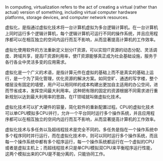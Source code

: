 In computing, virtualization refers to the act of creating a virtual (rather than actual) version of something, including virtual computer hardware platforms, storage devices, and computer network resources.

虚拟化，是指通过虚拟化技术将一台计算机虚拟为多台逻辑计算机。在一台计算机上同时运行多个逻辑计算机，每个逻辑计算机可运行不同的操作系统，并且应用程序都可以在相互独立的空间内运行而互不影响，从而显著提高计算机的工作效率。

虚拟化使用软件的方法重新定义划分IT资源，可以实现IT资源的动态分配、灵活调度、跨域共享，提高IT资源利用率，使IT资源能够真正成为社会基础设施，服务于各行各业中灵活多变的应用需求。

虚拟化是一个广义的术语，是指计算元件在虚拟的基础上而不是真实的基础上运行，是一个为了简化管理，优化资源的解决方案。如同空旷、通透的写字楼，整个楼层没有固定的墙壁，用户可以用同样的成本构建出更加自主适用的办公空间，进而节省成本，发挥空间最大利用率。这种把有限的固定的资源根据不同需求进行重新规划以达到最大利用率的思路，在IT领域就叫做虚拟化技术。

虚拟化技术可以扩大硬件的容量，简化软件的重新配置过程。CPU的虚拟化技术可以单CPU模拟多CPU并行，允许一个平台同时运行多个操作系统，并且应用程序都可以在相互独立的空间内运行而互不影响，从而显著提高计算机的工作效率。

虚拟化技术与多任务以及超线程技术是完全不同的。多任务是指在一个操作系统中多个程序同时并行运行，而在虚拟化技术中，则可以同时运行多个操作系统，而且每一个操作系统中都有多个程序运行，每一个操作系统都运行在一个虚拟的CPU或者是虚拟主机上；而超线程技术只是单CPU模拟双CPU来平衡程序运行性能，这两个模拟出来的CPU是不能分离的，只能协同工作。

